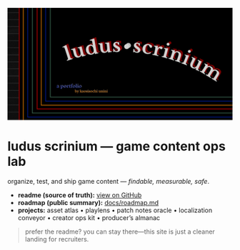 <p align="center"><img src="./hero.png" alt="LUDUS SCRINIUM" width="820"></p>

# ludus scrinium — game content ops lab
organize, test, and ship game content — *findable, measurable, safe*.

- **readme (source of truth):** [view on GitHub](../README.md)
- **roadmap (public summary):** [docs/roadmap.md](./roadmap.md)
- **projects:** asset atlas • playlens • patch notes oracle • localization conveyor • creator ops kit • producer’s almanac

> prefer the readme? you can stay there—this site is just a cleaner landing for recruiters.

